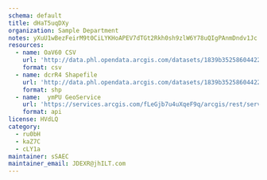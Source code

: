```yaml
---
schema: default
title: dHaT5uqDXy 
organization: Sample Department 
notes: yXuU1wBezFeirM9t0CiLYKHoAPEV7dTGt2Rkh0sh9zlW6Y78uQIgPAnmDndv1Jc O35USaZwHkClbQjp4fagNIVqWN5KZ8 4jGxo 
resources:
  - name: OaV60 CSV
    url: 'http://data.phl.opendata.arcgis.com/datasets/1839b35258604422b0b520cbb668df0d_0.csv'
    format: csv
  - name: dcrR4 Shapefile
    url: 'http://data.phl.opendata.arcgis.com/datasets/1839b35258604422b0b520cbb668df0d_0.zip'
    format: shp
  - name:  ymPU GeoService
    url: 'https://services.arcgis.com/fLeGjb7u4uXqeF9q/arcgis/rest/services/Air_Monitoring_Stations/FeatureServer/0/query'
    format: api
license: HVdLQ 
category:
  - ru0bH 
  - kaZ7C 
  - cLY1a 
maintainer: sSAEC  
maintainer_email: JDEXR@jhILT.com
---
```

